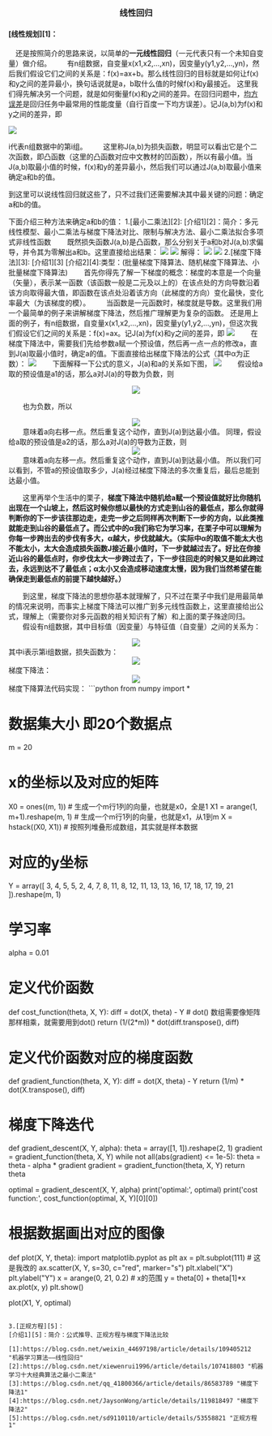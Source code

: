 ### <center>线性回归</center>
#### [线性规划][1]：
&emsp;还是按照简介的思路来说，以简单的**一元线性回归**（一元代表只有一个未知自变量）做介绍。
&emsp;&emsp;有n组数据，自变量x(x1,x2,…,xn)，因变量y(y1,y2,…,yn)，然后我们假设它们之间的关系是：f(x)=ax+b。那么线性回归的目标就是如何让f(x)和y之间的差异最小，换句话说就是a，b取什么值的时候f(x)和y最接近。
这里我们得先解决另一个问题，就是如何衡量f(x)和y之间的差异。在回归问题中，[均方误差](https://blog.csdn.net/imJaron/article/details/79127674)是回归任务中最常用的性能度量（自行百度一下均方误差）。记J(a,b)为f(x)和y之间的差异，即

![](https://img-blog.csdnimg.cn/20201031225640628.png#pic_center)

i代表n组数据中的第i组。
&emsp;&emsp;这里称J(a,b)为损失函数，明显可以看出它是个二次函数，即凸函数（这里的凸函数对应中文教材的凹函数），所以有最小值。当J(a,b)取最小值的时候，f(x)和y的差异最小，然后我们可以通过J(a,b)取最小值来确定a和b的值。

到这里可以说线性回归就这些了，只不过我们还需要解决其中最关键的问题：确定a和b的值。

下面介绍三种方法来确定a和b的值：
1.[最小二乘法][2]:
[介绍1][2]：简介：多元线性模型、最小二乘法与梯度下降法对比、限制与解决方法、最小二乘法拟合多项式非线性函数
&emsp;&emsp;既然损失函数J(a,b)是凸函数，那么分别关于a和b对J(a,b)求偏导，并令其为零解出a和b。这里直接给出结果：
![](https://img-blog.csdnimg.cn/4b62083c1c3741edbaf120578e69694e.png#pic_center)
![](https://img-blog.csdnimg.cn/10be7913a84849db8ded3c117ec88e3e.png#pic_center)
解得：
![](https://img-blog.csdnimg.cn/20201031231002725.png#pic_center)
![](https://img-blog.csdnimg.cn/20201031230931899.png#pic_center)
2.[梯度下降法][3]:
[介绍1][3]
[介绍2][4]:类型：(批量梯度下降算法、随机梯度下降算法、小批量梯度下降算法)
&emsp;&emsp;首先你得先了解一下梯度的概念：梯度的本意是一个向量（矢量），表示某一函数（该函数一般是二元及以上的）在该点处的方向导数沿着该方向取得最大值，即函数在该点处沿着该方向（此梯度的方向）变化最快，变化率最大（为该梯度的模）。
&emsp;&emsp;当函数是一元函数时，梯度就是导数。这里我们用一个最简单的例子来讲解梯度下降法，然后推广理解更为复杂的函数。
还是用上面的例子，有n组数据，自变量x(x1,x2,…,xn)，因变量y(y1,y2,…,yn)，但这次我们假设它们之间的关系是：f(x)=ax。记J(a)为f(x)和y之间的差异，即
![](https://img-blog.csdnimg.cn/20201101095525256.png#pic_center)
&emsp;&emsp;在梯度下降法中，需要我们先给参数a赋一个预设值，然后再一点一点的修改a，直到J(a)取最小值时，确定a的值。下面直接给出梯度下降法的公式（其中α为正数）：
![](https://img-blog.csdnimg.cn/20201101100653809.png#pic_center)
&emsp;&emsp;下面解释一下公式的意义，J(a)和a的关系如下图，
![](https://img-blog.csdnimg.cn/20201101111133605.png?x-oss-process=image/watermark,type_ZmFuZ3poZW5naGVpdGk,shadow_10,text_aHR0cHM6Ly9ibG9nLmNzZG4ubmV0L3dlaXhpbl80NDY5NzE5OA==,size_16,color_FFFFFF,t_70#pic_center)
&emsp;&emsp;假设给a取的预设值是a1的话，那么a对J(a)的导数为负数，则
<div align=center>
<img src="https://img-blog.csdnimg.cn/20201101102930327.png#pic_center"/>
</div>

&emsp;&emsp;也为负数，所以
<div align=center>
<img src="https://img-blog.csdnimg.cn/20201101103258227.png#pic_center"/>
</div>
&emsp;&emsp;意味着a向右移一点。然后重复这个动作，直到J(a)到达最小值。
同理，假设给a取的预设值是a2的话，那么a对J(a)的导数为正数，则
<div align=center>
<img src="https://img-blog.csdnimg.cn/20201101103258227.png#pic_center"/>
</div>
&emsp;&emsp;意味着a向左移一点。然后重复这个动作，直到J(a)到达最小值。
所以我们可以看到，不管a的预设值取多少，J(a)经过梯度下降法的多次重复后，最后总能到达最小值。

&emsp;&emsp;这里再举个生活中的栗子，**梯度下降法中随机给a赋一个预设值就好比你随机出现在一个山坡上，然后这时候你想以最快的方式走到山谷的最低点，那么你就得判断你的下一步该往那边走，走完一步之后同样再次判断下一步的方向，以此类推就能走到山谷的最低点了。而公式中的α我们称它为学习率，在栗子中可以理解为你每一步跨出去的步伐有多大，α越大，步伐就越大。（实际中α的取值不能太大也不能太小，太大会造成损失函数J接近最小值时，下一步就越过去了。好比在你接近山谷的最低点时，你步伐太大一步跨过去了，下一步往回走的时候又是如此跨过去，永远到达不了最低点；α太小又会造成移动速度太慢，因为我们当然希望在能确保走到最低点的前提下越快越好。）**

&emsp;&emsp;到这里，梯度下降法的思想你基本就理解了，只不过在栗子中我们是用最简单的情况来说明，而事实上梯度下降法可以推广到多元线性函数上，这里直接给出公式，理解上（需要你对多元函数的相关知识有了解）和上面的栗子殊途同归。
&emsp;&emsp;假设有n组数据，其中目标值（因变量）与特征值（自变量）之间的关系为：
<div align=center>
<img src="https://img-blog.csdnimg.cn/20201101105348538.png#pic_center"/>
</div>
其中i表示第i组数据，损失函数为：
<div align=center>
<img src="https://img-blog.csdnimg.cn/20201101105534166.png#pic_center"/>
</div>
梯度下降法：
<div align=center>
<img src="https://img-blog.csdnimg.cn/20201101105748613.png#pic_center"/>
</div>
梯度下降算法代码实现：
```python
from numpy import *

# 数据集大小 即20个数据点
m = 20
# x的坐标以及对应的矩阵
X0 = ones((m, 1))  # 生成一个m行1列的向量，也就是x0，全是1
X1 = arange(1, m+1).reshape(m, 1)  # 生成一个m行1列的向量，也就是x1，从1到m
X = hstack((X0, X1))  # 按照列堆叠形成数组，其实就是样本数据
# 对应的y坐标
Y = array([
    3, 4, 5, 5, 2, 4, 7, 8, 11, 8, 12,
    11, 13, 13, 16, 17, 18, 17, 19, 21
]).reshape(m, 1)
# 学习率
alpha = 0.01


# 定义代价函数
def cost_function(theta, X, Y):
    diff = dot(X, theta) - Y  # dot() 数组需要像矩阵那样相乘，就需要用到dot()
    return (1/(2*m)) * dot(diff.transpose(), diff)


# 定义代价函数对应的梯度函数
def gradient_function(theta, X, Y):
    diff = dot(X, theta) - Y
    return (1/m) * dot(X.transpose(), diff)


# 梯度下降迭代
def gradient_descent(X, Y, alpha):
    theta = array([1, 1]).reshape(2, 1)
    gradient = gradient_function(theta, X, Y)
    while not all(abs(gradient) <= 1e-5):
        theta = theta - alpha * gradient
        gradient = gradient_function(theta, X, Y)
    return theta


optimal = gradient_descent(X, Y, alpha)
print('optimal:', optimal)
print('cost function:', cost_function(optimal, X, Y)[0][0])


# 根据数据画出对应的图像
def plot(X, Y, theta):
    import matplotlib.pyplot as plt
    ax = plt.subplot(111)  # 这是我改的
    ax.scatter(X, Y, s=30, c="red", marker="s")
    plt.xlabel("X")
    plt.ylabel("Y")
    x = arange(0, 21, 0.2)  # x的范围
    y = theta[0] + theta[1]*x
    ax.plot(x, y)
    plt.show()


plot(X1, Y, optimal)
```

3.[正规方程][5]：
[介绍1][5]：简介：公式推导、正规方程与梯度下降法比较

[1]:https://blog.csdn.net/weixin_44697198/article/details/109405212 "机器学习算法——线性回归"
[2]:https://blog.csdn.net/xiewenrui1996/article/details/107418803 "机器学习十大经典算法之最小二乘法"
[3]:https://blog.csdn.net/qq_41800366/article/details/86583789 "梯度下降法1"
[4]:https://blog.csdn.net/JaysonWong/article/details/119818497 "梯度下降法2"
[5]:https://blog.csdn.net/sd9110110/article/details/53558821 "正规方程1"